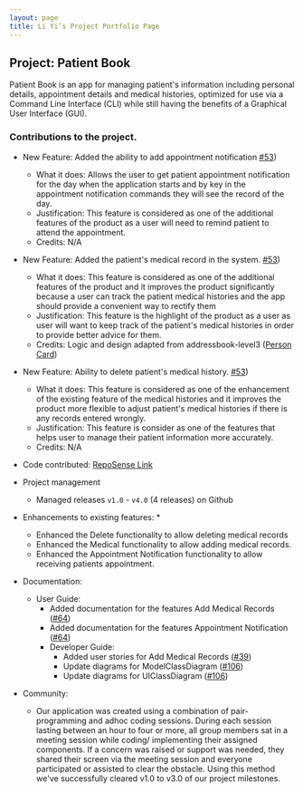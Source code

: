 ```yaml
---
layout: page
title: Li Yi’s Project Portfolio Page
---
```


## Project: Patient Book 
Patient Book is an app for managing patient's information including personal details, appointment details and  medical histories, optimized for use via a Command Line Interface (CLI) while still having the benefits of a Graphical User Interface (GUI).

### Contributions to the project.


* New Feature: Added the ability to add appointment notification [#53](https://github.com/AY2021S2-TIC4002-F18-4/tp2/pull/53)) 
  * What it does: Allows the user to get patient appointment notification for the day when the application starts and by key in the appointment notification commands they will see the record of the day.
  * Justification: This feature is considered as one of the additional features of the product as a user will need to remind patient to attend the appointment.
  * Credits: N/A
  
* New Feature: Added the patient's medical record in the system. [#53](https://github.com/AY2021S2-TIC4002-F18-4/tp2/pull/53))
  * What it does: This feature is considered as one of the additional features of the product and it improves the product significantly because a user can track the patient medical histories and the app should provide a convenient way to rectify them
  * Justification: This feature is the highlight of the product as a user as user will want to keep track of the patient's medical histories in order to provide better advice for them.
  * Credits: Logic and design adapted from addressbook-level3 ([Person Card](https://github.com/se-edu/addressbook-level3/blob/master/src/main/java/seedu/address/ui/PersonCard.java))
       
* New Feature: Ability to delete patient's medical history. [#53](https://github.com/AY2021S2-TIC4002-F18-4/tp2/pull/53))

  * What it does: This feature is considered as one of the enhancement of the existing feature of the medical histories and it improves the product more flexible to adjust patient's medical histories if there is any records entered wrongly.
  * Justification: This feature is consider as one of the features that helps user to manage their patient information more accurately.
  * Credits: N/A      

* Code contributed: [RepoSense Link](https://nus-tic4002-ay2021s2.github.io/tp-dashboard/?search=&sort=groupTitle&sortWithin=title&timeframe=commit&mergegroup=&groupSelect=groupByRepos&breakdown=true&checkedFileTypes=docs~functional-code~test-code~other&since=)
 
* Project management
  * Managed releases ```v1.0``` - ```v4.0``` (4 releases) on Github
 
* Enhancements to existing features:
  * 
  * Enhanced the Delete functionality to allow deleting medical records
  * Enhanced the Medical functionality to allow adding medical records.
  * Enhanced the Appointment Notification functionality to allow receiving patients appointment.

* Documentation:
  * User Guide:
    * Added documentation for the features Add Medical Records ([#64](https://github.com/AY2021S2-TIC4002-F18-4/tp2/pull/64))
    * Added documentation for the features Appointment Notification ([#64](https://github.com/AY2021S2-TIC4002-F18-4/tp2/pull/64))
    * Developer Guide:
      * Added user stories for Add Medical Records ([#39](https://github.com/AY2021S2-TIC4002-F18-4/tp2/pull/38))
      * Update diagrams for ModelClassDiagram ([#106](https://github.com/AY2021S2-TIC4002-F18-4/tp2/pull/106))
      * Update diagrams for UIClassDiagram ([#106](https://github.com/AY2021S2-TIC4002-F18-4/tp2/pull/106))
* Community:
  * Our application was created using a combination of pair-programming and adhoc coding sessions. During each session lasting between an hour to four or more, all group members sat in a meeting session while coding/ implementing their assigned components. If a concern was raised or support was needed, they shared their screen via the meeting session and everyone participated or assisted to clear the obstacle. Using this method we've successfully cleared v1.0 to v3.0 of our project milestones. 
